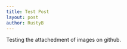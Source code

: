 ```yaml
---
title: Test Post
layout: post
author: RustyB
---
```


Testing the attachedment of images on github.

